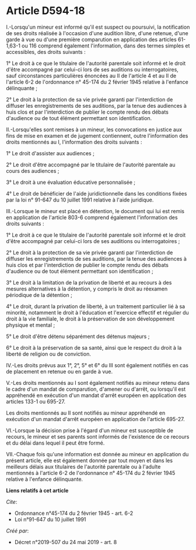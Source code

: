 # Article D594-18

I.-Lorsqu'un mineur est informé qu'il est suspect ou poursuivi, la notification de ses droits réalisée à l'occasion d'une
audition libre, d'une retenue, d'une garde à vue ou d'une première comparution en application des articles 61-1,63-1 ou 116
comprend également l'information, dans des termes simples et accessibles, des droits suivants :

1° Le droit à ce que le titulaire de l'autorité parentale soit informé et le droit d'être accompagné par celui-ci lors de ses
auditions ou interrogatoires, sauf circonstances particulières énoncées au II de l'article 4 et au II de l'article 6-2 de
l'ordonnance n° 45-174 du 2 février 1945 relative à l'enfance délinquante ;

2° Le droit à la protection de sa vie privée garanti par l'interdiction de diffuser les enregistrements de ses auditions, par
la tenue des audiences à huis clos et par l'interdiction de publier le compte rendu des débats d'audience ou de tout élément
permettant son identification.

II.-Lorsqu'elles sont remises à un mineur, les convocations en justice aux fins de mise en examen et de jugement contiennent,
outre l'information des droits mentionnés au I, l'information des droits suivants :

1° Le droit d'assister aux audiences ;

2° Le droit d'être accompagné par le titulaire de l'autorité parentale au cours des audiences ;

3° Le droit à une évaluation éducative personnalisée ;

4° Le droit de bénéficier de l'aide juridictionnelle dans les conditions fixées par la loi n° 91-647 du 10 juillet 1991
relative à l'aide juridique.

III.-Lorsque le mineur est placé en détention, le document qui lui est remis en application de l'article 803-6 comprend
également l'information des droits suivants :

1° Le droit à ce que le titulaire de l'autorité parentale soit informé et le droit d'être accompagné par celui-ci lors de ses
auditions ou interrogatoires ;

2° Le droit à la protection de sa vie privée garanti par l'interdiction de diffuser les enregistrements de ses auditions, par
la tenue des audiences à huis clos et par l'interdiction de publier le compte rendu des débats d'audience ou de tout élément
permettant son identification ;

3° Le droit à la limitation de la privation de liberté et au recours à des mesures alternatives à la détention, y compris le
droit au réexamen périodique de la détention ;

4° Le droit, durant la privation de liberté, à un traitement particulier lié à sa minorité, notamment le droit à l'éducation
et l'exercice effectif et régulier du droit à la vie familiale, le droit à la préservation de son développement physique et
mental ;

5° Le droit d'être détenu séparément des détenus majeurs ;

6° Le droit à la préservation de sa santé, ainsi que le respect du droit à la liberté de religion ou de conviction.

IV.-Les droits prévus aux 1°, 2°, 5° et 6° du III sont également notifiés en cas de placement en retenue ou en garde à vue.

V.-Les droits mentionnés au I sont également notifiés au mineur retenu dans le cadre d'un mandat de comparution, d'amener ou
d'arrêt, ou lorsqu'il est appréhendé en exécution d'un mandat d'arrêt européen en application des articles 133-1 ou 695-27.

Les droits mentionnés au II sont notifiés au mineur appréhendé en exécution d'un mandat d'arrêt européen en application de
l'article 695-27.

VI.-Lorsque la décision prise à l'égard d'un mineur est susceptible de recours, le mineur et ses parents sont informés de
l'existence de ce recours et du délai dans lequel il peut être formé.

VII.-Chaque fois qu'une information est donnée au mineur en application du présent article, elle est également donnée par
tout moyen et dans les meilleurs délais aux titulaires de l'autorité parentale ou à l'adulte mentionnés à l'article 6-2 de
l'ordonnance n° 45-174 du 2 février 1945 relative à l'enfance délinquante.

**Liens relatifs à cet article**

_Cite_:

  - Ordonnance n°45-174 du 2 février 1945 - art. 6-2
  - Loi n°91-647 du 10 juillet 1991

_Créé par_:

  - Décret n°2019-507 du 24 mai 2019 - art. 8
